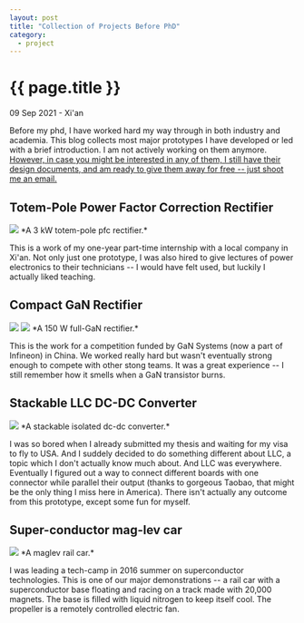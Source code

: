 ```yaml
---
layout: post
title: "Collection of Projects Before PhD"
category: 
  - project
---
```


{{ page.title }}
================

<p class="meta">09 Sep 2021 - Xi'an</p>
Before my phd, I have worked hard my way through in both industry and academia. This blog collects most major prototypes I have developed or led with a brief introduction. I am not actively working on them anymore. <u>However, in case you might be interested in any of them, I still have their design documents, and am ready to give them away for free -- just shoot me an email.</u>

## Totem-Pole Power Factor Correction Rectifier
<img src="/images/posts/industrial_experience/SiC_totem_pole_prototype_Aside.png">
*A 3 kW totem-pole pfc rectifier.*

This is a work of my one-year part-time internship with a local company in Xi'an. Not only just one prototype, I was also hired to give lectures of power electronics to their technicians -- I would have felt used, but luckily I actually liked teaching.

## Compact GaN Rectifier
<img src="/images/posts/industrial_experience/GaN_totem_pole_prototype_Aside.png">
<img src="/images/posts/industrial_experience/GaN_totem_pole_prototype_Bside.png">
*A 150 W full-GaN rectifier.*

This is the work for a competition funded by GaN Systems (now a part of Infineon) in China. We worked really hard but wasn't eventually strong enough to compete with other stong teams. It was a great experience -- I still remember how it smells when a GaN transistor burns. 

## Stackable LLC DC-DC Converter
<img src="/images/posts/industrial_experience/llc_stackable.png">
*A stackable isolated dc-dc converter.*

I was so bored when I already submitted my thesis and waiting for my visa to fly to USA. And I suddely decided to do something different about LLC, a topic which I don't actually know much about. And LLC was everywhere. Eventually I figured out a way to connect different boards with one connector while parallel their output (thanks to gorgeous Taobao, that might be the only thing I miss here in America). There isn't actually any outcome from this prototype, except some fun for myself.

## Super-conductor mag-lev car
<img src="/images/posts/superconductor_camp/super_conductor_magrail.jpeg">
*A maglev rail car.*

I was leading a tech-camp in 2016 summer on superconductor technologies. This is one of our major demonstrations -- a rail car with a superconductor base floating and racing on a track made with 20,000 magnets. The base is filled with liquid nitrogen to keep itself cool. The propeller is a remotely controlled electric fan.
